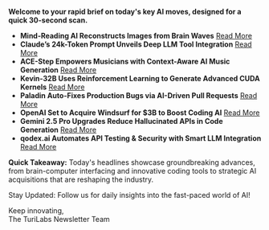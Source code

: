 **Welcome to your rapid brief on today's key AI moves, designed for a quick 30-second scan.**

- **Mind-Reading AI Reconstructs Images from Brain Waves** [Read More](https://www.newscientist.com/article/2438107-mind-reading-ai-recreates-what-youre-looking-at-with-amazing-accuracy/)
- **Claude’s 24k-Token Prompt Unveils Deep LLM Tool Integration** [Read More](https://github.com/asgeirtj/system_prompts_leaks/blob/main/claude.txt)
- **ACE-Step Empowers Musicians with Context-Aware AI Music Generation** [Read More](https://github.com/ace-step/ACE-Step)
- **Kevin-32B Uses Reinforcement Learning to Generate Advanced CUDA Kernels** [Read More](https://cognition.ai/blog/kevin-32b)
- **Paladin Auto-Fixes Production Bugs via AI-Driven Pull Requests** [Read More](#)
- **OpenAI Set to Acquire Windsurf for $3B to Boost Coding AI** [Read More](https://www.bloomberg.com/news/articles/2025-05-06/openai-reaches-agreement-to-buy-startup-windsurf-for-3-billion)
- **Gemini 2.5 Pro Upgrades Reduce Hallucinated APIs in Code Generation** [Read More](https://developers.googleblog.com/en/gemini-2-5-pro-io-improved-coding-performance/)
- **qodex.ai Automates API Testing & Security with Smart LLM Integration** [Read More](https://qodex.ai/)

**Quick Takeaway:** Today's headlines showcase groundbreaking advances, from brain-computer interfacing and innovative coding tools to strategic AI acquisitions that are reshaping the industry.

Stay Updated: Follow us for daily insights into the fast-paced world of AI! 

Keep innovating,  
The TuriLabs Newsletter Team